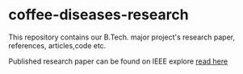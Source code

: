 # coffee-diseases-research
This repository contains our B.Tech. major project's research paper, references, articles,code etc.

Published research paper can be found on IEEE explore [read here](https://ieeexplore.ieee.org/document/9138000)
